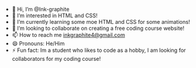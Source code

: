 - 👋 Hi, I’m @Ink-graphite
- 👀 I’m interested in HTML and CSS!
- 🌱 I’m currently learning some moe HTML and CSS for some animations!
- 💞️ I’m looking to collaborate on creating a free coding course website!
- 📫 How to reach me inkgraphite4@gmail.com
- 😄 Pronouns: He/Him
- ⚡ Fun fact: Im a student who likes to code as a hobby, I am looking for collaborators for my coding course!

<!---
Ink-graphite/Ink-graphite is a ✨ special ✨ repository because its `README.md` (this file) appears on your GitHub profile.
You can click the Preview link to take a look at your changes.
--->
